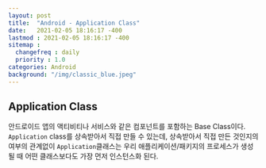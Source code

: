 ```yaml
---
layout: post
title:  "Android - Application Class"
date:   2021-02-05 18:16:17 -400
lastmod : 2021-02-05 18:16:17 -400
sitemap :
  changefreq : daily
  priority : 1.0
categories: Android
background: "/img/classic_blue.jpeg"
---
```


## Application Class
안드로이드 앱의 액티비티나 서비스와 같은 컴포넌트를 포함하는 Base Class이다.
`Application` class를 상속받아서 직접 만들 수 있는데, 상속받아서 직접 만든 것인지의 여부의 관계없이 
`Application`클래스는 우리 애플리케이션/패키지의 프로세스가 생성될 때 어떤 클래스보다도 가장 먼저 인스턴스화 된다.

     
